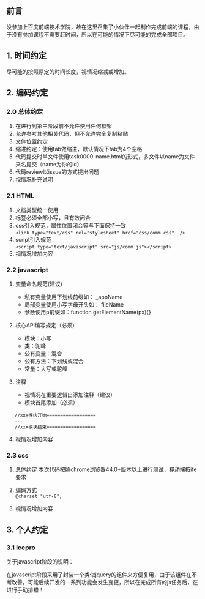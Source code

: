 ## 前言
没参加上百度前端技术学院，故在这里召集了小伙伴一起制作完成前端的课程，由于没有参加课程不需要赶时间，所以在可能的情况下尽可能的完成全部项目。


## 1. 时间约定

尽可能的按照原定的时间长度，视情况缩减或增加。

## 2. 编码约定

### 2.0 总体约定

1. 在进行到第三阶段前不允许使用任何框架
2. 允许参考其他相关代码，但不允许完全复制粘贴
3. 文件位置约定
4. 缩进约定：使用tab做缩进，默认情况下tab为4个空格
5. 代码提交时单文件使用task0000-name.html的形式，多文件以name为文件夹名提交（name为你的id）
6. 代码review以issue的方式提出问题
7. 视情况补充说明

### 2.1 HTML

1. 文档类型统一使用<!doctype html>
2. 标签必须全部小写，且有效闭合
3. css引入规范，属性位置闭合等与下面保持一致<br/>
`<link type="text/css" rel="stylesheet" href="css/comm.css"  />`
4. script引入规范<br/>
`<script type="text/javascript" src="js/comm.js"></script>`
5. 视情况增加内容

 
### 2.2 javascript

1. 变量命名规范(建议)
	- 私有变量使用下划线前缀如： _appName
	- 局部变量使用小写字母开头如： fileName
	- 参数使用p前缀如：function getElementName(px){}

2. 核心API编写规定（必须）
	- 模块：小写
	- 类：驼峰
	- 公有变量：混合
	- 公有方法：下划线或混合
	- 常量：大写或驼峰

3. 注释
	- 视情况在重要逻辑出添加注释（建议）
	- 模块首尾添加（必须）
 ```
	//xxx模块开始==================
	...
	//xxx模块结束==================
 ```

4. 视情况增加内容
 

### 2.3 css

1. 总体约定
	本次代码按照chrome浏览器44.0+版本以上进行测试，移动端按ife要求

2. 编码方式<br/>
`@charset "utf-8"; `

3. 视情况增加内容

## 3. 个人约定

### 3.1 icepro

关于javascript阶段的说明：

在javascript阶段采用了封装一个类似jquery的组件来方便复用，由于该组件在不断改善，可能后续开发的一系列功能会发生变更，所以在完成所有的js任务后，在进行手动排错！